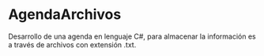 # AgendaArchivos
Desarrollo de una agenda en lenguaje C#, para almacenar la información es a través de archivos con extensión .txt.
